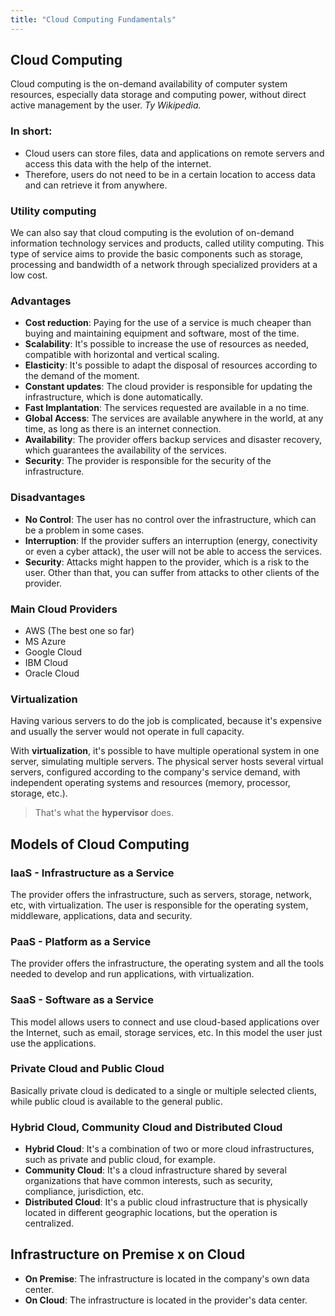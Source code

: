 ```yaml
---
title: "Cloud Computing Fundamentals"
---
```


## Cloud Computing

Cloud computing is the on-demand availability of computer system resources, especially data storage and computing power, without direct active management by the user. *Ty Wikipedia.*

### In short:

- Cloud users can store files, data and applications on remote servers and access this data with the help of the internet. 
- Therefore, users do not need to be in a certain location to access data and can retrieve it from anywhere.

### Utility computing

We can also say that cloud computing is the evolution of on-demand information technology services and products, called utility computing. This type of service aims to provide the basic components such as storage, processing and bandwidth of a network through specialized providers at a low cost.

### Advantages

- **Cost reduction**: Paying for the use of a service is much cheaper than buying and maintaining equipment and software, most of the time.
- **Scalability**: It's possible to increase the use of resources as needed, compatible with horizontal and vertical scaling.
- **Elasticity**: It's possible to adapt the disposal of resources according to the demand of the moment.
- **Constant updates**: The cloud provider is responsible for updating the infrastructure, which is done automatically.
- **Fast Implantation**: The services requested are available in a no time.
- **Global Access**: The services are available anywhere in the world, at any time, as long as there is an internet connection.
- **Availability**: The provider offers backup services and disaster recovery, which guarantees the availability of the services.
- **Security**: The provider is responsible for the security of the infrastructure.

### Disadvantages

- **No Control**: The user has no control over the infrastructure, which can be a problem in some cases.
- **Interruption**: If the provider suffers an interruption (energy, conectivity or even a cyber attack), the user will not be able to access the services.
- **Security**: Attacks might happen to the provider, which is a risk to the user. Other than that, you can suffer from attacks  to other clients of the provider.

### Main Cloud Providers

- AWS (The best one so far)
- MS Azure
- Google Cloud
- IBM Cloud
- Oracle Cloud

### Virtualization

Having various servers to do the job is complicated, because it's expensive and usually the server would not operate in full capacity.

With **virtualization**, it's possible to have multiple operational system in one server, simulating multiple servers. The physical server hosts several virtual servers, configured according to the company's service demand, with independent operating systems and resources (memory, processor, storage, etc.).

> That's what the **hypervisor** does.

## Models of Cloud Computing

### IaaS - Infrastructure as a Service

The provider offers the infrastructure, such as servers, storage, network, etc, with virtualization. The user is responsible for the operating system, middleware, applications, data and security.

### PaaS - Platform as a Service

The provider offers the infrastructure, the operating system and all the tools needed to develop and run applications, with virtualization.

### SaaS - Software as a Service

This model allows users to connect and use cloud-based applications over the Internet, such as email, storage services, etc. In this model the user just use the applications.

### Private Cloud and Public Cloud

Basically private cloud is dedicated to a single or multiple selected clients, while public cloud is available to the general public.

### Hybrid Cloud, Community Cloud and Distributed Cloud

- **Hybrid Cloud**: It's a combination of two or more cloud infrastructures, such as private and public cloud, for example.
- **Community Cloud**: It's a cloud infrastructure shared by several organizations that have common interests, such as security, compliance, jurisdiction, etc.
- **Distributed Cloud**: It's a public cloud infrastructure that is physically located in different geographic locations, but the operation is centralized.

## Infrastructure on Premise x on Cloud

- **On Premise**: The infrastructure is located in the company's own data center.
- **On Cloud**: The infrastructure is located in the provider's data center.
